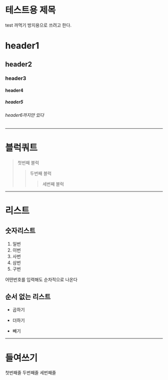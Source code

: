 # 테스트용 제목
test
까먹기 방지용으로 쓰려고 한다.

# header1
## header2
### header3
#### header4
##### header5
###### header6까지만 있다


-------------------------------------

# 블럭쿼트
> 첫번째 블럭
> > 두번째 블럭
> > > 세번째 블럭

-------------------------------------

# 리스트
## 숫자리스트
1. 일번
2. 이번
4. 사번
3. 삼번
9. 구번

어떤번호를 입력해도 순차적으로 나온다

## 순서 없는 리스트
* 곱하기
+ 더하기
- 빼기

-------------------------------------

# 들여쓰기

첫번째줄
  두번째줄
세번째줄


